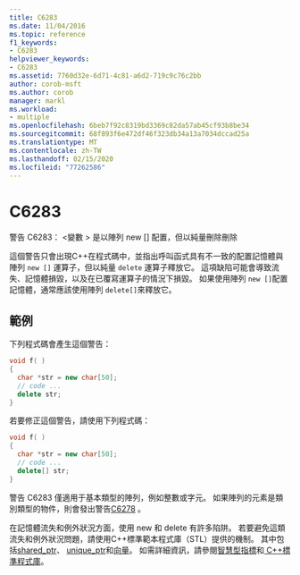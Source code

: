```yaml
---
title: C6283
ms.date: 11/04/2016
ms.topic: reference
f1_keywords:
- C6283
helpviewer_keywords:
- C6283
ms.assetid: 7760d32e-6d71-4c81-a6d2-719c9c76c2bb
author: corob-msft
ms.author: corob
manager: markl
ms.workload:
- multiple
ms.openlocfilehash: 6beb7f92c8319bd3369c82da57ab45cf93b8be34
ms.sourcegitcommit: 68f893f6e472df46f323db34a13a7034dccad25a
ms.translationtype: MT
ms.contentlocale: zh-TW
ms.lasthandoff: 02/15/2020
ms.locfileid: "77262586"
---
```

# <a name="c6283"></a>C6283
警告 C6283： \<變數 > 是以陣列 new [] 配置，但以純量刪除刪除

 這個警告只會出現C++在程式碼中，並指出呼叫函式具有不一致的配置記憶體與陣列 `new []` 運算子，但以純量 `delete` 運算子釋放它。 這項缺陷可能會導致流失、記憶體損毀，以及在已覆寫運算子的情況下損毀。 如果使用陣列 `new []`配置記憶體，通常應該使用陣列 `delete[]`來釋放它。

## <a name="example"></a>範例
 下列程式碼會產生這個警告：

```cpp
void f( )
{
  char *str = new char[50];
  // code ...
  delete str;
}
```

 若要修正這個警告，請使用下列程式碼：

```cpp
void f( )
{
  char *str = new char[50];
  // code ...
  delete[] str;
}
```

 警告 C6283 僅適用于基本類型的陣列，例如整數或字元。 如果陣列的元素是類別類型的物件，則會發出警告[C6278](../code-quality/c6278.md) 。

 在記憶體流失和例外狀況方面，使用 new 和 delete 有許多陷阱。 若要避免這類流失和例外狀況問題，請使用C++標準範本程式庫（STL）提供的機制。 其中包括[shared_ptr](/cpp/standard-library/shared-ptr-class)、 [unique_ptr](/cpp/standard-library/unique-ptr-class)和[向量](/cpp/standard-library/vector)。 如需詳細資訊，請參閱[智慧型指標](/cpp/cpp/smart-pointers-modern-cpp)和[ C++標準程式庫](/cpp/standard-library/cpp-standard-library-reference)。
